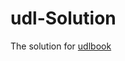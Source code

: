 # udl-Solution  
The solution for [udlbook](https://github.com/udlbook/udlbook/tree/main/Notebooks)
